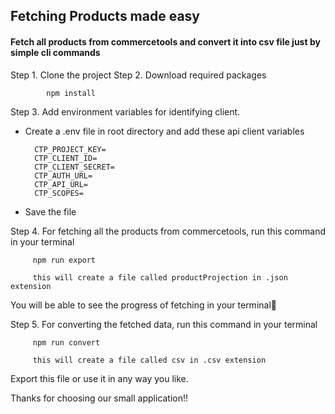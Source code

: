 ## Fetching Products made easy

#### Fetch all products from commercetools and convert it into csv file just by simple cli commands


Step 1. Clone the project
Step 2. Download required packages

            npm install

Step 3. Add environment variables for identifying client.
  - Create a .env file in root directory and add these api client variables 

          CTP_PROJECT_KEY=
          CTP_CLIENT_ID=
          CTP_CLIENT_SECRET=
          CTP_AUTH_URL=
          CTP_API_URL=
          CTP_SCOPES=

 - Save the file


Step 4. For fetching all the products from commercetools, run this command in your terminal 
         
         npm run export

         this will create a file called productProjection in .json extension
You will be able to see the progress of fetching in your terminal🚀

Step 5. For converting the fetched data, run this command in your terminal 

         npm run convert

         this will create a file called csv in .csv extension
Export this file or use it in any way you like.


Thanks for choosing our small application!!

